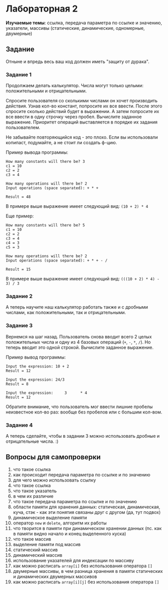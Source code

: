 # Лабораторная 2
**Изучаемые темы**: ссылка, передача параметра по ссылке и значению, указатели, массивы (статические, динамические, одномерные, двумерные)

## Задание
Отныне и впредь весь ваш код должен иметь "защиту от дурака".
### Задание 1
Продолжаем делать калькулятор. Числа могут только целыми: положительными и отрицательными.

Спросите пользователя со сколькими числами он хочет производить действия. Узнав кол-во констант, попросите их все ввести. После этого спросите сколько действий будет в выражении. А затем попросите их все ввести в одну строчку через пробел. Вычислите заданное выражение. Приоритет операций выставляется в порядке их задания пользователем.

Не забывайте повторяющийся код - это плохо. Если вы использовали копипаст, подумайте, а не стоит ли создать ф-цию.

Пример вывода программы:
```
How many constants will there be? 3
c1 = 10
c2 = 2
с3 = 4

How many operations will there be? 2
Input operations (space separated): + * +

Result = 48
```
В примере выше выражение имеет следующий вид: `(10 + 2) * 4`

Еще пример:
```
How many constants will there be? 5
c1 = 10
c2 = 2
с3 = 4
c4 = 3
c5 = 3

How many operations will there be? 2
Input operations (space separated): + * + - /

Result = 15
```
В примере выше выражение имеет следующий вид: `(((10 + 2) * 4) - 3) / 3`

### Задание 2
А теперь научите наш калькулятор работать также и с дробными числами, как положительными, так и отрицательными.

### Задание 3
Вернемся на шаг назад. Пользователь снова вводит всего 2 целых положительных числа и одну из 4 базовых операций (`+`, `-`, `*`, `/`). Но теперь вводит это одной строкой. Вычислите заданное выражение.

Пример вывод программы:
```
Input the expression: 10 + 2
Result = 12
```
```
Input the expression: 24/3
Result = 8
```
```
Input the expression:     3      * 4
Result = 12
```
Обратите внимание, что пользователь мог ввести лишние пробелы неизвестное кол-во раз: вообще без пробелов или с большим кол-вом.

### Задание 4
А теперь сделайте, чтобы в задании 3 можно использовать дробные и отрицательные числа. :)

## Вопросы для самопроверки
1. что такое ссылка
1. как происходит передача параметра по ссылке и по значению
1. для чего можно использовать ссылку
1. что такое ссылка
1. что такое указатель
1. в чем их различие
1. что такое передача параметра по ссылке и по значению
1. области памяти для хранения данных: статическая, динамическая, куча, стэк - как эти понятия связаны друг с другом (да, тут подвох)
1. динамическое выделение памяти
1. оператор `new` и `delete`, алгоритм их работы
1. что творится в памяти при динамическом хранении данных (пс. как в памяти видно начало и конец выделенного куска)
1. что такое массив
1. выделение памяти под массив
1. статический массив
1. динамический массив
1. использование указателей для индексации по массиву
1. как можно расписать `array[i]` без использования оператора `[]`
1. двумерные массивы, в чем разница хранения в памяти статических и динамических двумерных массивов
1. как можно расписать `array[i][j]` без использования оператора `[]`